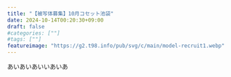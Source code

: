 ```yaml
---
title: "【被写体募集】10月コセット池袋"
date: 2024-10-14T00:20:30+09:00
draft: false
#categories: [""]
#tags: [""]
featureimage: "https://g2.t98.info/pub/svg/c/main/model-recruit1.webp"
---
```


あいあいあいいあいあ